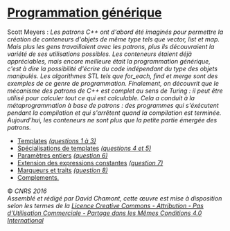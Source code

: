 # [Programmation générique](README.md "wikilink")

Scott Meyers : *Les patrons C++ ont d'abord été imaginés pour permettre la création de conteneurs d'objets de même type tels que vector, list et map. Mais plus les gens travaillaient avec les patrons, plus ils découvraient la variété de ses utilisations possibles. Les conteneurs étaient déjà appréciables, mais encore meilleure était la programmation générique, c'est à dire la possibilité d'écrire du code indépendant du type des objets manipulés. Les algorithmes STL tels que for\_each, find et merge sont des exemples de ce genre de programmation. Finalement, on découvrit que le mécanisme des patrons de C++ est complet au sens de Turing : il peut être utilisé pour calculer tout ce qui est calculable. Cela a conduit à la métaprogrammation à base de patrons : des programmes qui s'éxécutent pendant la compilation et qui s'arrêtent quand la compilation est terminée. Aujourd'hui, les conteneurs ne sont plus que la petite partie émergée des patrons.*

  - [Templates](FondamentauxTemplates "wikilink") *[(questions 1 à 3)](CoefsGenerique "wikilink")*
  - [Spécialisations de templates](IntroSpecialisation "wikilink") *[(questions 4 et 5)](CoefsGenerique#a4TesteurCoefunsignedshort "wikilink")*
  - [Paramètres entiers](ParametresEntiers "wikilink") *[(question 6)](CoefsGenerique#a6Testeursint "wikilink")*
  - [Extension des expressions constantes](Cpp11Const "wikilink") *[(question 7)](CoefsGenerique#a7VérificationdunombredebitsutilisépourunCoef "wikilink")*
  - [Marqueurs et traits](MarqueursTraits "wikilink") *[(question 8)](CoefsGenerique#a8Questionbonus "wikilink")*
  - [Complements.](TheorieGeneriqueComplements "wikilink")

  
  
© *CNRS 2016*  
*Assemblé et rédigé par David Chamont, cette œuvre est mise à disposition selon les termes de la [Licence Creative Commons - Attribution - Pas d’Utilisation Commerciale - Partage dans les Mêmes Conditions 4.0 International](http://creativecommons.org/licenses/by-nc-sa/4.0/)*
